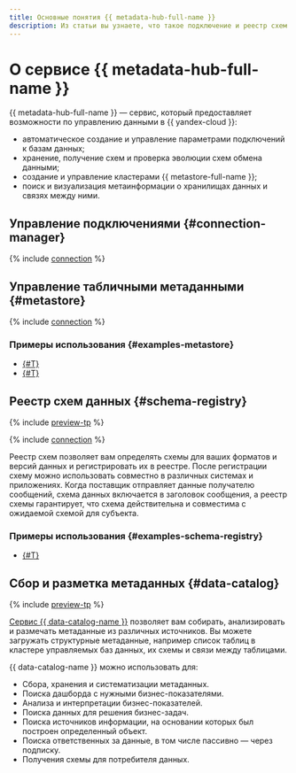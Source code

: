 ```yaml
---
title: Основные понятия {{ metadata-hub-full-name }}
description: Из статьи вы узнаете, что такое подключение и реестр схем.
---
```


# О сервисе {{ metadata-hub-full-name }}

{{ metadata-hub-full-name }} — сервис, который предоставляет возможности по управлению данными в {{ yandex-cloud }}:

* автоматическое создание и управление параметрами подключений к базам данных;
* хранение, получение схем и проверка эволюции схем обмена данными;
* создание и управление кластерами {{ metastore-full-name }};
* поиск и визуализация метаинформации о хранилищах данных и связях между ними.

## Управление подключениями {#connection-manager}


{% include [connection](../../_includes/metadata-hub/connection-definition.md) %}


## Управление табличными метаданными {#metastore}

{% include [connection](../../_includes/metadata-hub/metastore-definition.md) %}


### Примеры использования {#examples-metastore}

* [{#T}](../tutorials/metastore-import.md)
* [{#T}](../tutorials/sharing-tables.md)

## Реестр схем данных {#schema-registry}


{% include [preview-tp](../../_includes/preview-pp.md) %}


{% include [connection](../../_includes/metadata-hub/schema-registry-definition.md) %}

Реестр схем позволяет вам определять схемы для ваших форматов и версий данных и регистрировать их в реестре. После регистрации схему можно использовать совместно в различных системах и приложениях. Когда поставщик отправляет данные получателю сообщений, схема данных включается в заголовок сообщения, а реестр схемы гарантирует, что схема действительна и совместима с ожидаемой схемой для субъекта.

### Примеры использования {#examples-schema-registry}

* [{#T}](../tutorials/schema-registry-cdc-debezium-kafka.md)


## Сбор и разметка метаданных {#data-catalog}


{% include [preview-tp](../../_includes/preview-pp.md) %}


[Сервис {{ data-catalog-name }}](data-catalog.md) позволяет вам собирать, анализировать и размечать метаданные из различных источников. Вы можете загружать структурные метаданные, например список таблиц в кластере управляемых баз данных, их схемы и связи между таблицами.

{{ data-catalog-name }} можно использовать для:

* Сбора, хранения и систематизации метаданных.
* Поиска дашборда с нужными бизнес-показателями.
* Анализа и интерпретации бизнес-показателей.
* Поиска данных для решения бизнес-задач.
* Поиска источников информации, на основании которых был построен определенный объект.
* Поиска ответственных за данные, в том числе пассивно — через подписку.
* Получения схемы для потребителя данных.

